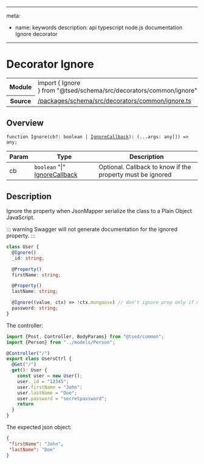 
---
meta:
 - name: keywords
   description: api typescript node.js documentation Ignore decorator
---
# Decorator Ignore

<Badge text="Decorator" type="decorator"/>  <Badge text="validation" title="validation" type="validation"/> <Badge text="swagger" title="swagger" type="swagger"/> <Badge text="schema" title="schema" type="schema"/> <Badge text="private" title="private" type="private"/>
<!-- Summary -->
<section class="table-features"><table class="is-full-width"><tbody><tr><th>Module</th><td><div class="lang-typescript"><span class="token keyword">import</span> { Ignore }&nbsp;<span class="token keyword">from</span>&nbsp;<span class="token string">"@tsed/schema/src/decorators/common/ignore"</span></div></td></tr><tr><th>Source</th><td><a href="https://github.com/repo/blob/v1.0.0/packages/schema/src/decorators/common/ignore.ts#L0-L0">/packages/schema/src/decorators/common/ignore.ts</a></td></tr></tbody></table></section>

<!-- Overview -->
## Overview


<div class="language-typescript"><pre class="language-typescript" v-pre=""><code class="typescript-lang ">function <span class="token function">Ignore</span><span class="token punctuation">(</span>cb?<span class="token punctuation">:</span> <span class="token keyword">boolean</span> | <a href="/api/schema/interfaces/IgnoreCallback.html"><span class="token">IgnoreCallback</span></a><span class="token punctuation">)</span><span class="token punctuation">:</span> <span class="token punctuation">(</span>...args<span class="token punctuation">:</span> <span class="token keyword">any</span><span class="token punctuation">[</span><span class="token punctuation">]</span><span class="token punctuation">)</span> =&gt; <span class="token keyword">any</span><span class="token punctuation">;</span></code></pre></div>




<!-- Params -->
Param | Type | Description
---|---|---
 cb | `boolean` "&#124;" <a href="/api/schema/interfaces/IgnoreCallback.html"><span class="token">IgnoreCallback</span></a> | Optional. Callback to know if the property must be ignored 



<!-- Description -->
## Description

Ignore the property when JsonMapper serialize the class to a Plain Object JavaScript.

::: warning
Swagger will not generate documentation for the ignored property.
:::

```typescript
class User {
  @Ignore()
  _id: string;

  @Property()
  firstName: string;

  @Property()
  lastName: string;

  @Ignore((value, ctx) => !ctx.mongoose) // don't ignore prop only if mongoose
  password: string;
}
```

The controller:
```typescript
import {Post, Controller, BodyParams} from "@tsed/common";
import {Person} from "../models/Person";

@Controller("/")
export class UsersCtrl {
  @Get("/")
  get(): User {
    const user = new User();
    user._id = "12345";
    user.firstName = "John";
    user.lastName = "Doe";
    user.password = "secretpassword";
    return
  }
}
```

The expected json object:

```json
{
 "firstName": "John",
 "lastName": "Doe"
}
```



